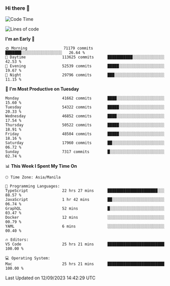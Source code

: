 ### Hi there 👋

<!--START_SECTION:waka-->
![Code Time](http://img.shields.io/badge/Code%20Time-4%2C323%20hrs%2024%20mins-blue)

![Lines of code](https://img.shields.io/badge/From%20Hello%20World%20I%27ve%20Written-105.3%20million%20lines%20of%20code-blue)

**I'm an Early 🐤** 

```text
🌞 Morning                71179 commits       ███████░░░░░░░░░░░░░░░░░░   26.64 % 
🌆 Daytime                113625 commits      ███████████░░░░░░░░░░░░░░   42.53 % 
🌃 Evening                52539 commits       █████░░░░░░░░░░░░░░░░░░░░   19.67 % 
🌙 Night                  29796 commits       ███░░░░░░░░░░░░░░░░░░░░░░   11.15 % 
```
📅 **I'm Most Productive on Tuesday** 

```text
Monday                   41662 commits       ████░░░░░░░░░░░░░░░░░░░░░   15.60 % 
Tuesday                  54322 commits       █████░░░░░░░░░░░░░░░░░░░░   20.33 % 
Wednesday                46852 commits       ████░░░░░░░░░░░░░░░░░░░░░   17.54 % 
Thursday                 50522 commits       █████░░░░░░░░░░░░░░░░░░░░   18.91 % 
Friday                   48504 commits       █████░░░░░░░░░░░░░░░░░░░░   18.16 % 
Saturday                 17960 commits       ██░░░░░░░░░░░░░░░░░░░░░░░   06.72 % 
Sunday                   7317 commits        █░░░░░░░░░░░░░░░░░░░░░░░░   02.74 % 
```


📊 **This Week I Spent My Time On** 

```text
🕑︎ Time Zone: Asia/Manila

💬 Programming Languages: 
TypeScript               22 hrs 27 mins      ██████████████████████░░░   88.57 % 
JavaScript               1 hr 42 mins        ██░░░░░░░░░░░░░░░░░░░░░░░   06.74 % 
GraphQL                  52 mins             █░░░░░░░░░░░░░░░░░░░░░░░░   03.47 % 
Docker                   12 mins             ░░░░░░░░░░░░░░░░░░░░░░░░░   00.79 % 
YAML                     6 mins              ░░░░░░░░░░░░░░░░░░░░░░░░░   00.40 % 

🔥 Editors: 
VS Code                  25 hrs 21 mins      █████████████████████████   100.00 % 

💻 Operating System: 
Mac                      25 hrs 21 mins      █████████████████████████   100.00 % 
```


 Last Updated on 12/09/2023 14:42:29 UTC
<!--END_SECTION:waka-->


<!--
**rad182/rad182** is a ✨ _special_ ✨ repository because its `README.md` (this file) appears on your GitHub profile.

Here are some ideas to get you started:

- 🔭 I’m currently working on ...
- 🌱 I’m currently learning ...
- 👯 I’m looking to collaborate on ...
- 🤔 I’m looking for help with ...
- 💬 Ask me about ...
- 📫 How to reach me: ...
- 😄 Pronouns: ...
- ⚡ Fun fact: ...
-->
